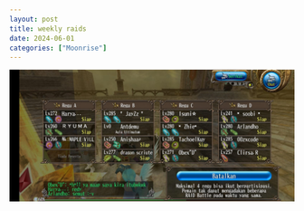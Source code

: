 ```yaml
---
layout: post
title: weekly raids
date: 2024-06-01
categories: ["Moonrise"]
---
```


![pic1](/assets/img/moonrise/2024-06-01/IMG-20240602-WA0041.jpg)